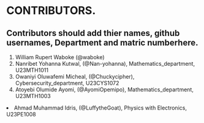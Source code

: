 # CONTRIBUTORS.
## Contributors should add thier names, github usernames, Department and matric numberhere.
<ol>
<li>William Rupert Waboke (@waboke)
<li>Nanribet Yohanna Kutwal, (@Nan-yohanna), Mathematics_department, U23MTH1011</li>
<li>Owaniyi Oluwafemi Micheal, (@Chuckycipher), Cybersecurity_department, U23CYS1072</li>

  <li>Atoyebi Olumide Ayomi, (@AyomiOpemipo), Mathematics_department, U23MTH1003</li>
</ol>
<li>Ahmad Muhammad Idris, (@LuffytheGoat), Physics with Electronics, U23PE1008</li>
